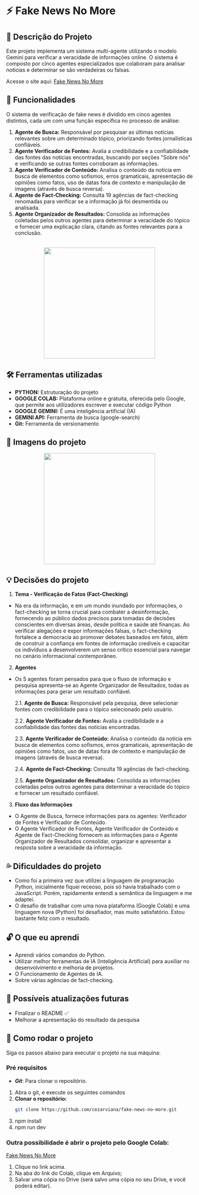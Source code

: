 # ⚡ Fake News No More

## 📝 Descrição do Projeto
Este projeto implementa um sistema multi-agente utilizando o modelo Gemini para verificar a veracidade de informações online. O sistema é composto por cinco agentes especializados que colaboram para analisar notícias e determinar se são verdadeiras ou falsas.


Acesse o site aqui: [Fake News No More](https://colab.research.google.com/drive/1XRzrJzx8PXhdT-6y6Fi30TQTYbUaFNGz?usp=sharing)

## 🔎 Funcionalidades
O sistema de verificação de fake news é dividido em cinco agentes distintos, cada um com uma função específica no processo de análise:

1.  **Agente de Busca:** Responsável por pesquisar as últimas notícias relevantes sobre um determinado tópico, priorizando fontes jornalísticas confiáveis.
2.  **Agente Verificador de Fontes:** Avalia a credibilidade e a confiabilidade das fontes das notícias encontradas, buscando por seções "Sobre nós" e verificando se outras fontes corroboram as informações.
3.  **Agente Verificador de Conteúdo:** Analisa o conteúdo da notícia em busca de elementos como sofismos, erros gramaticais, apresentação de opiniões como fatos, uso de datas fora de contexto e manipulação de imagens (através de busca reversa).
4.  **Agente de Fact-Checking:** Consulta 19 agências de fact-checking renomadas para verificar se a informação já foi desmentida ou analisada.
5.  **Agente Organizador de Resultados:** Consolida as informações coletadas pelos outros agentes para determinar a veracidade do tópico e fornecer uma explicação clara, citando as fontes relevantes para a conclusão.
<br><br>
<div align="center">
<img src="./src/images/fake-news-no-more-agents.gif"  style="height: 300px; text-align: center;"> <br>
</div>


## 🛠️ Ferramentas utilizadas
- **PYTHON:** Estruturação do projeto
- **GOOGLE COLAB:** Plataforma online e gratuita, oferecida pelo Google, que permite aos utilizadores escrever e executar código Python
- **GOOGLE GEMINI:** É uma inteligência artificial (IA)
- **GEMINI API:** Ferramenta de busca (google-search)
- **Git:** Ferramenta de versionamento


## 🎨 Imagens do projeto

<div align="center">
<img src="./src/images/fake-news-no-more-test.gif"  style="height: 300px; text-align: center;"> 
</div>


## 💡 Decisões do projeto
1. **Tema - Verificação de Fatos (Fact-Checking)**
- Na era da informação, e em um mundo inundado por informações, o fact-checking se torna crucial para combater a desinformação, fornecendo ao público dados precisos para tomadas de decisões conscientes em diversas áreas, desde política e saúde até finanças. Ao verificar alegações e expor informações falsas, o fact-checking fortalece a democracia ao promover debates baseados em fatos, além de construir a confiança em fontes de informação credíveis e capacitar os indivíduos a desenvolverem um senso crítico essencial para navegar no cenário informacional contemporâneo.

2. **Agentes**
- Os 5 agentes foram pensados para que o fluxo de informação e pesquisa apresenta-se ao Agente Organizador de Resultados, todas as informações para gerar um resultado confiável.

   2.1.  **Agente de Busca:** Responsável pela pesquisa, deve selecionar fontes com credibilidade para o tópico selecionado pelo usuário.

   2.2.  **Agente Verificador de Fontes:** Avalia a credibilidade e a confiabilidade das fontes das notícias encontradas.

   2.3.  **Agente Verificador de Conteúdo:** Analisa o conteúdo da notícia em busca de elementos como sofismos, erros gramaticais, apresentação de opiniões como fatos, uso de datas fora de contexto e manipulação de imagens (através de busca reversa).

   2.4.  **Agente de Fact-Checking:** Consulta 19 agências de fact-checking.

   2.5.  **Agente Organizador de Resultados:** Consolida as informações coletadas pelos outros agentes para determinar a veracidade do tópico e fornecer um resultado confiável.

3. **Fluxo das Informações**
- O Agente de Busca, fornece informações para os agentes: Verificador de Fontes e Verificador de Conteúdo.
- O Agente Verificador de Fontes, Agente Verificador de Conteúdo e Agente de Fact-Checking fornecem as informações para o Agente Organizador de Resultados consolidar, organizar e apresentar a resposta sobre a veracidade da informação.

## 💦 Dificuldades do projeto
- Como foi a primeira vez que utilizei a linguagem de programação Python, inicialmente fiquei receoso, pois só havia trabalhado com o JavaScript. Porém, rapidamente entendi a semântica da linguagem e me adaptei.
- O desafio de trabalhar com uma nova plataforma (Google Colab) e uma linguagem nova (Python) foi desafiador, mas muito satisfatório. Estou bastante feliz com o resultado.

## 🔓 O que eu aprendi
- Aprendi vários comandos do Python.
- Utilizar melhor ferramentas de IA (Inteligência Artificial) para auxiliar no desenvolvimento e melhoria de projetos.
- O Funcionamento de Agentes de IA.
- Sobre várias agências de fact-checking.


## 💭 Possíveis atualizações futuras
- Finalizar o README ✅
- Melhorar a apresentação do resultado da pesquisa

## 🚀 Como rodar o projeto
Siga os passos abaixo para executar o projeto na sua máquina:

### Pré requisitos

- <strong><i>Git</i></strong>: Para clonar o repositório.


1. Abra o git, e execute os seguintes comandos
2. **Clonar o repositório:**
   ```bash
   git clone https://github.com/cezarviana/fake-news-no-more.git
   ```
3. npm install
4. npm run dev

### Outra possibilidade é abrir o projeto pelo Google Colab:
[Fake News No More](https://colab.research.google.com/drive/1XRzrJzx8PXhdT-6y6Fi30TQTYbUaFNGz?usp=sharing)
1. Clique no link acima.
2. Na aba do link do Colab, clique em Arquivo;
3. Salvar uma cópia no Drive (será salvo uma cópia no seu Drive, e você poderá editar).